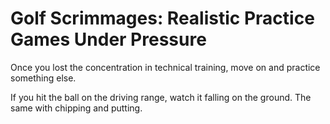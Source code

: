 # Golf Scrimmages: Realistic Practice Games Under Pressure

Once you lost the concentration in technical training, move on and practice something else.

If you hit the ball on the driving range, watch it falling on the ground. The same with chipping and putting.
